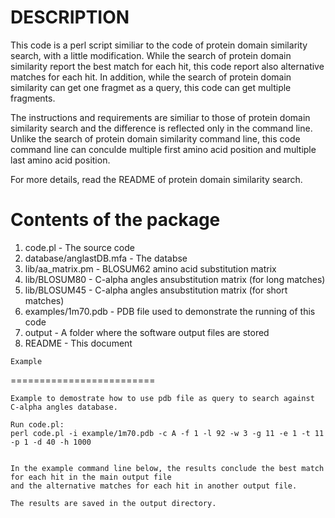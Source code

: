 DESCRIPTION
=========================
This code is a perl script similiar to the code of protein domain similarity search, with a little modification.
While the search of protein domain similarity report the best match for each hit, this code report also alternative matches for each hit.
In addition, while the search of protein domain similarity can get one fragmet as a query, this code can get multiple fragments.

The instructions and requirements are similiar to those of protein domain similarity search and the difference is reflected only in the command line.
Unlike the search of protein domain similarity command line, this code command line can conculde multiple first amino acid position and multiple last amino acid position.

For more details, read the README of protein domain similarity search.


 Contents of the package
=========================

  1.  code.pl				        -  The source code
  2.  database/anglastDB.mfa		-  The databse
  3.  lib/aa_matrix.pm				-  BLOSUM62 amino acid substitution matrix
  4.  lib/BLOSUM80					-  C-alpha angles ansubstitution matrix (for long matches)
  5.  lib/BLOSUM45					-  C-alpha angles ansubstitution matrix (for short matches)
  6.  examples/1m70.pdb			    -  PDB file used to demonstrate the running of this code
  7.  output						-  A folder where the software output files are stored
  8.  README						-  This document  
  
        
	Example
=========================
	
	Example to demostrate how to use pdb file as query to search against C-alpha angles database.
	
	Run code.pl:
	perl code.pl -i example/1m70.pdb -c A -f 1 -l 92 -w 3 -g 11 -e 1 -t 11 -p 1 -d 40 -h 1000
	  

	In the example command line below, the results conclude the best match for each hit in the main output file
	and the alternative matches for each hit in another output file.
	 
	The results are saved in the output directory.